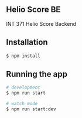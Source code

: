 ## Helio Score BE
INT 371 Helio Score Backend
## Installation

```bash
$ npm install
```

## Running the app

```bash
# development
$ npm run start

# watch mode
$ npm run start:dev
```